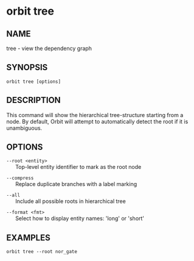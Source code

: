 # __orbit tree__

## __NAME__

tree - view the dependency graph

## __SYNOPSIS__

```
orbit tree [options]
```

## __DESCRIPTION__

This command will show the hierarchical tree-structure starting from a node.
By default, Orbit will attempt to automatically detect the root if it is
unambiguous.

## __OPTIONS__

`--root <entity>`  
      Top-level entity identifier to mark as the root node
 
`--compress`  
      Replace duplicate branches with a label marking
 
`--all`  
      Include all possible roots in hierarchical tree
 
`--format <fmt>`  
      Select how to display entity names: 'long' or 'short'

## __EXAMPLES__

```
orbit tree --root nor_gate
```